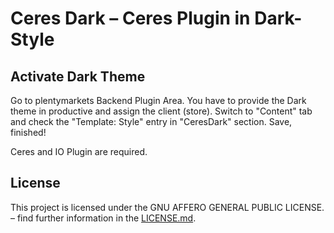 # Ceres Dark – Ceres Plugin in Dark-Style

<div class="container-toc"></div>

## Activate Dark Theme

Go to plentymarkets Backend Plugin Area. You have to provide the Dark theme in productive and assign the client (store). Switch to "Content" tab and check the "Template: Style" entry in "CeresDark" section. Save, finished!

<div class="alert alert-info" role="alert">
    Ceres and IO Plugin are required.
</div>

## License

This project is licensed under the GNU AFFERO GENERAL PUBLIC LICENSE. – find further information in the [LICENSE.md](https://github.com/plentymarkets/plugin-ceres/blob/stable/LICENSE.md).